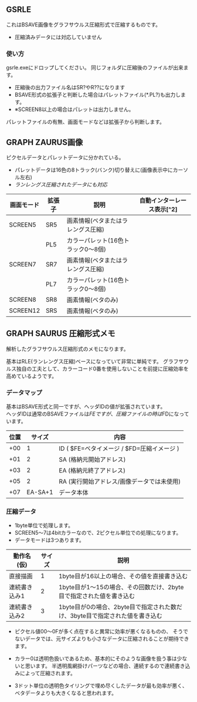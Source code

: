 ## GSRLE

これはBSAVE画像をグラフサウルス圧縮形式で圧縮するものです。

- 圧縮済みデータには対応していません

### 使い方
gsrle.exeにドロップしてください。
同じフォルダに圧縮後のファイルが出来ます。

- 圧縮後の出力ファイル名はSR?やR??になります
- BSAVE形式の拡張子と判断した場合はパレットファイル(*.PL?)も出力します。
- ※SCREEN8以上の場合はパレットは出力しません。

パレットファイルの有無、画面モードなどは拡張子から判断します。

## GRAPH ZAURUS画像

ピクセルデータとパレットデータに分かれている。  
- パレットデータは16色の8トラック(バンク)切り替えに(画像表示中にカーソル左右)
- _ランレングス圧縮されたデータにも対応_

| 画面モード  | 拡張子  | 説明                               | 自動インターレース表示[^2]|
|-------------|---------|------------------------------------|---------------------------|
| SCREEN5     | SR5     | 画素情報(ベタまたはラレングス圧縮) |                           |
|             | PL5     | カラーパレット(16色トラック0～8個) |                           |
| SCREEN7     | SR7     | 画素情報(ベタまたはラレングス圧縮) |                           |
|             | PL7     | カラーパレット(16色トラック0～8個) |                           |
| SCREEN8     | SR8     | 画素情報(ベタのみ)                 |                           |
| SCREEN12    | SRS     | 画素情報(ベタのみ)                 |                           |

## GRAPH SAURUS 圧縮形式メモ

解析したグラフサウルス圧縮形式のメモになります。

基本はRLE(ランレングス圧縮)ベースになっていて非常に単純です。
グラフサウルス独自の工夫として、カラーコード0番を使用しないことを前提に圧縮効率を高めているようです。

### データマップ

基本はBSAVE形式と同一ですが、ヘッダIDの値が拡張されています。  
ヘッダIDは通常のBSAVEファイルは$FEですが、圧縮ファイルの時は$FDになっています。


|位置 | サイズ  | 内容                                       |
|-----|---------|--------------------------------------------|
|+00  | 1       | ID ( $FE=ベタイメージ / $FD=圧縮イメージ ) |
|+01  | 2       | SA (格納元開始アドレス)                    |
|+03  | 2       | EA (格納元終了アドレス)                    |
|+05  | 2       | RA (実行開始アドレス/画像データでは未使用) |
|+07  | EA-SA+1 | データ本体                                 |

### 圧縮データ

- 1byte単位で処理します。
- SCREEN5～7は4bitカラーなので、2ピクセル単位での処理になります。
- データモードは3つあります。

| 動作名(仮)    | サイズ |  説明
|---------------|--------|------------------------------------------ 
| 直接描画      | 1      | 1byte目が16以上の場合、その値を直接書き込む
| 連続書き込み1 | 2      | 1byte目が1～15の場合、その回数だけ、2byte目で指定された値を書き込む
| 連続書き込み2 | 3      | 1byte目が0の場合、2byte目で指定された数だけ、3byte目で指定された値を書き込む

- ピクセル値$00～$0Fが多く点在すると異常に効率が悪くなるものの、
そうでないデータでは、元サイズよりも小さなデータに圧縮されることが期待できます。

- カラー0は透明色扱いであるため、基本的にそのような画像を扱う事は少ないと思います。 
半透明風網掛けパーツなどの場合、連続するので連続書き込みによって圧縮されます。

- 3ドット単位の透明色タイリングで埋め尽くしたデータが最も効率が悪く、ベタデータよりも大きくなると思われます。



